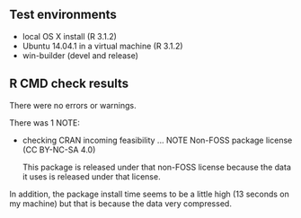 ## Test environments

* local OS X install (R 3.1.2)
* Ubuntu 14.04.1 in a virtual machine (R 3.1.2)
* win-builder (devel and release)

## R CMD check results

There were no errors or warnings. 

There was 1 NOTE: 

* checking CRAN incoming feasibility ... NOTE
  Non-FOSS package license (CC BY-NC-SA 4.0)

  This package is released under that non-FOSS license because the data it uses is released under that license.

In addition, the package install time seems to be a little high (13 seconds on my machine) but that is because the data very compressed.
